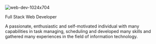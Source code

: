 ![web-dev-1024x704](https://user-images.githubusercontent.com/66046010/118397086-ff8d2f80-b66f-11eb-807d-b34a26dfc8ec.jpg)


Full Stack Web Developer

A passionate, enthusiastic and self-motivated individual with many capabilities in task managing, 
scheduling and developed many skills and gathered many experiences in the field of information technology.

<!---
lashini-ayesha/lashini-ayesha is a ✨ special ✨ repository because its `README.md` (this file) appears on your GitHub profile.
You can click the Preview link to take a look at your changes.
--->
